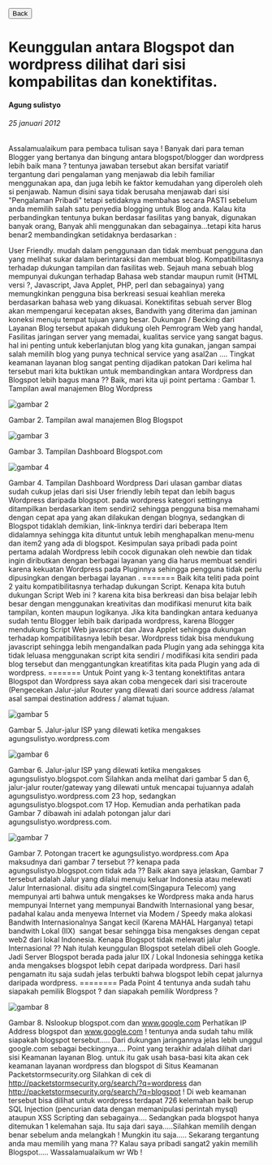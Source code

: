 [<button>Back</button>](https://shznnn.com)

# Keunggulan antara Blogspot dan wordpress dilihat dari sisi kompabilitas dan konektifitas.

#### Agung sulistyo

###### 25 januari 2012

Assalamualaikum para pembaca tulisan saya ! Banyak dari para teman Blogger yang bertanya dan bingung antara blogspot/blogger dan wordpress lebih baik mana ? tentunya jawaban tersebut akan bersifat variatif tergantung dari pengalaman yang menjawab dia lebih familiar menggunakan apa, dan juga lebih ke faktor kemudahan yang diperoleh oleh si penjawab. Namun disini saya tidak berusaha menjawab dari sisi "Pengalaman Pribadi" tetapi setidaknya membahas secara PASTI sebelum anda memilih salah satu penyedia blogging untuk Blog anda. Kalau kita perbandingkan tentunya bukan berdasar fasilitas yang banyak, digunakan banyak orang, Banyak ahli menggunakan dan sebagainya...tetapi kita harus benar2 membandingkan setidaknya berdasarkan :

User Friendly. mudah dalam penggunaan dan tidak membuat pengguna dan yang melihat sukar dalam berintaraksi dan membuat blog.
Kompatibilitasnya terhadap dukungan tampilan dan fasilitas web. Sejauh mana sebuah blog mempunyai dukungan terhadap Bahasa web standar maupun rumit (HTML versi ?, Javascript, Java Applet, PHP, perl dan sebagainya) yang memungkinkan pengguna bisa berkreasi sesuai keahlian mereka berdasarkan bahasa web yang dikuasai.
Konektifitas sebuah server Blog akan mempengarui kecepatan akses, Bandwith yang diterima dan jaminan koneksi menuju tempat tujuan yang besar.
Dukungan / Becking dari Layanan Blog tersebut apakah didukung oleh Pemrogram Web yang handal, Fasilitas jaringan server yang memadai, kualitas service yang sangat bagus. hal ini penting untuk keberlanjutan blog yang kita gunakan, jangan sampai salah memilih blog yang punya technical service yang asal2an ....
Tingkat keamanan layanan blog sangat penting dijadikan patokan
Dari kelima hal tersebut mari kita buktikan untuk membandingkan antara Wordpress dan Blogspot lebih bagus mana ?? Baik, mari kita uji point pertama : Gambar 1. Tampilan awal manajemen Blog Wordpress

![gambar 2](assets/k1.jpeg)

Gambar 2. Tampilan awal manajemen Blog Blogspot

![gambar 3](assets/k2.jpeg)

Gambar 3. Tampilan Dashboard Blogspot.com

![gambar 4](assets/k3.jpeg)

Gambar 4. Tampilan Dashboard Wordpress Dari ulasan gambar diatas sudah cukup jelas dari sisi User friendly lebih tepat dan lebih bagus Wordpress daripada blogspot. pada wordpress kategori settingnya ditampilkan berdasarkan item sendiri2 sehingga pengguna bisa memahami dengan cepat apa yang akan dilakukan dengan blognya, sedangkan di Blogspot tidaklah demikian, link-linknya terdiri dari beberapa Item didalamnya sehingga kita dituntut untuk lebih menghapalkan menu-menu dan item2 yang ada di blogspot. Kesimpulan saya pribadi pada point pertama adalah Wordpress lebih cocok digunakan oleh newbie dan tidak ingin diributkan dengan berbagai layanan yang dia harus membuat sendiri karena kekuatan Wordpress pada Pluginnya sehingga pengguna tidak perlu dipusingkan dengan berbagai layanan . ======= Baik kita teliti pada point 2 yaitu kompatibilitasnya terhadap dukungan Script. Kenapa kita butuh dukungan Script Web ini ? karena kita bisa berkreasi dan bisa belajar lebih besar dengan menggunakan kreativitas dan modifikasi menurut kita baik tampilan, konten maupun logikanya. Jika kita bandingkan antara keduanya sudah tentu Blogger lebih baik daripada wordpress, karena Blogger mendukung Script Web javascript dan Java Applet sehingga dukungan terhadap kompatibilitasnya lebih besar. Wordpress tidak bisa mendukung javascript sehingga lebih mengandalkan pada Plugin yang ada sehingga kita tidak leluasa menggunakan script kita sendiri / modifikasi kita sendiri pada blog tersebut dan menggantungkan kreatifitas kita pada Plugin yang ada di wordpress. ======= Untuk Point yang k-3 tentang konektifitas antara Blogspot dan Wordpress saya akan coba mengecek dari sisi traceroute (Pengecekan Jalur-jalur Router yang dilewati dari source address /alamat asal sampai destination address / alamat tujuan.

![gambar 5](assets/k4.jpeg)

Gambar 5. Jalur-jalur ISP yang dilewati ketika mengakses agungsulistyo.wordpress.com

![gambar 6](assets/k5.jpeg)

Gambar 6. Jalur-jalur ISP yang dilewati ketika mengakses agungsulistyo.blogspot.com Silahkan anda melihat dari gambar 5 dan 6, jalur-jalur router/gateway yang dilewati untuk mencapai tujuannya adalah agungsulistyo.wordpress.com 23 hop, sedangkan agungsulistyo.blogspot.com 17 Hop. Kemudian anda perhatikan pada Gambar 7 dibawah ini adalah potongan jalur dari agungsulistyo.wordpress.com.

![gambar 7](assets/k6.jpeg)


Gambar 7. Potongan tracert ke agungsulistyo.wordpress.com Apa maksudnya dari gambar 7 tersebut ?? kenapa pada agungsulistyo.blogspot.com tidak ada ?? Baik akan saya jelaskan, Gambar 7 tersebut adalah Jalur yang dilalui menuju keluar Indonesia atau melewati Jalur Internasional. disitu ada singtel.com(Singapura Telecom) yang mempunyai arti bahwa untuk mengakses ke Wordpress maka anda harus mempunyai Internet yang mempunyai Bandwith Internasional yang besar, padahal kalau anda menyewa Internet via Modem / Speedy maka alokasi Bandwith Internasionalnya Sangat kecil (Karena MAHAL Harganya) tetapi bandwith Lokal (IIX)  sangat besar sehingga bisa mengakses dengan cepat web2 dari lokal Indonesia. Kenapa Blogspot tidak melewati jalur Internasional ?? Nah itulah keunggulan Blogspot setelah dibeli oleh Google. Jadi Server Blogspot berada pada jalur IIX / Lokal Indonesia sehingga ketika anda mengakses blogspot lebih cepat daripada wordpress. Dari hasil pengamatn itu saja sudah jelas terbukti bahwa blogspot lebih cepat jalurnya daripada wordpress. ======== Pada Point 4 tentunya anda sudah tahu siapakah pemilik Blogspot ? dan siapakah pemilik Wordpress ?

![gambar 8](assets/k7.jpeg)

Gambar 8. Nslookup blogspot.com dan www.google.com Perhatikan IP Address blogspot dan www.google.com ! tentunya anda sudah tahu milik siapakah blogspot tersebut..... Dari dukungan jaringannya jelas lebih unggul google.com sebagai beckingnya.... Point yang terakhir adalah dilihat dari sisi Keamanan layanan Blog. untuk itu gak usah basa-basi kita akan cek keamanan layanan wordpress dan blogspot di Situs Keamanan Packetstormsecurity.org Silahkan di cek di <http://packetstormsecurity.org/search/?q=wordpress> dan <http://packetstormsecurity.org/search/?q=blogspot> ! Di web keamanan tersebut bisa dilihat untuk wordpress terdapat 726 kelemahan baik berup SQL Injection (pencurian data dengan memanipulasi perintah mysql) ataupun XSS Scripting dan sebagainya.... Sedangkan pada blogspot hanya ditemukan 1 kelemahan saja. Itu saja dari saya.....Silahkan memilih dengan benar sebelum anda melangkah ! Mungkin itu saja..... Sekarang tergantung anda mau memilih yang mana ?? Kalau saya pribadi sangat2 yakin memilih Blogspot..... Wassalamualaikum wr Wb !
